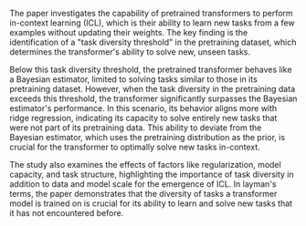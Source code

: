 The paper investigates the capability of pretrained transformers to perform in-context learning (ICL), which is their ability to learn new tasks from a few examples without updating their weights. The key finding is the identification of a "task diversity threshold" in the pretraining dataset, which determines the transformer's ability to solve new, unseen tasks.

Below this task diversity threshold, the pretrained transformer behaves like a Bayesian estimator, limited to solving tasks similar to those in its pretraining dataset. However, when the task diversity in the pretraining data exceeds this threshold, the transformer significantly surpasses the Bayesian estimator's performance. In this scenario, its behavior aligns more with ridge regression, indicating its capacity to solve entirely new tasks that were not part of its pretraining data. This ability to deviate from the Bayesian estimator, which uses the pretraining distribution as the prior, is crucial for the transformer to optimally solve new tasks in-context.

The study also examines the effects of factors like regularization, model capacity, and task structure, highlighting the importance of task diversity in addition to data and model scale for the emergence of ICL. In layman's terms, the paper demonstrates that the diversity of tasks a transformer model is trained on is crucial for its ability to learn and solve new tasks that it has not encountered before.
